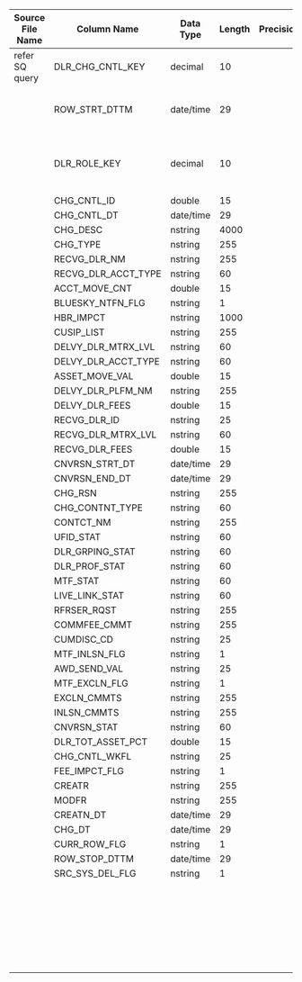 |	Source File Name	|	Column Name	|	Data Type	|	Length	|	Precision	|	Nullable	|	PK	|	BK	|		|		|		|		|	Target Table Name	|	Column Name	|	Data Type	|	Length	|	Nullable	|	PK	|
|	---	|	---	|	---	|	---	|	---	|	---	|	---	|	---	|	---	|	---	|	---	|	---	|	---	|	---	|	---	|	---	|	---	|	---	|
|	refer SQ query	|	DLR_CHG_CNTL_KEY	|	decimal	|	10	|		|		|		|		|		|		|		|	Seq Number	|	DEALER_CHANGE_CONTROL	|	DLR_CHG_CNTL_KEY	|	"number(p,s)"	|	10	|		|	Y	|
|		|	ROW_STRT_DTTM	|	date/time	|	29	|		|		|		|		|		|	//:LKP.LKP_DLR_KEY(TO_INTEGER(DLR_ROLE_KEY))<br>Table Name: HDM.DEALER<br>Condition: DLR_ID = DLR_ID1<br>Return Column: DLR_KEY	|		|		|	DEALER_CHANGE_CONTROL	|	DLR_KEY	|	"number(p,s)"	|	10	|		|	Y	|
|		|	DLR_ROLE_KEY	|	decimal	|	10	|		|		|		|		|		|	//:LKP.LKP_DAY_KEY(TRUNC(CHG_CNTL_DT))<br><br>Table Name: HDM.CALENDAR<br>Condition: CAL_DAY = CAL_DAY1<br>Return Column: DAY_KEY	|		|		|	DEALER_CHANGE_CONTROL	|	DAY_KEY	|	"number(p,s)"	|	10	|		|	Y	|
|		|	CHG_CNTL_ID	|	double	|	15	|		|		|		|	CHG_CNTL_ID	|		|		|		|		|	DEALER_CHANGE_CONTROL	|	CHG_CNTL_ID	|	number	|	15	|		|		|
|		|	CHG_CNTL_DT	|	date/time	|	29	|		|		|		|	CHG_TYPE	|		|		|		|		|	DEALER_CHANGE_CONTROL	|	CHG_TYPE	|	nvarchar2	|	255	|		|		|
|		|	CHG_DESC	|	nstring	|	4000	|		|		|		|	CHG_DESC	|		|		|		|		|	DEALER_CHANGE_CONTROL	|	CHG_DESC	|	nvarchar2	|	4000	|		|		|
|		|	CHG_TYPE	|	nstring	|	255	|		|		|		|	RECVG_DLR_NM	|		|		|		|		|	DEALER_CHANGE_CONTROL	|	RECVG_DLR_NM	|	nvarchar2	|	255	|		|		|
|		|	RECVG_DLR_NM	|	nstring	|	255	|		|		|		|	RECVG_DLR_ACCT_TYPE	|		|		|		|		|	DEALER_CHANGE_CONTROL	|	RECVG_DLR_ACCT_TYPE	|	nvarchar2	|	60	|		|		|
|		|	RECVG_DLR_ACCT_TYPE	|	nstring	|	60	|		|		|		|	ACCT_MOVE_CNT	|		|		|		|		|	DEALER_CHANGE_CONTROL	|	ACCT_MOVE_CNT	|	number	|	15	|		|		|
|		|	ACCT_MOVE_CNT	|	double	|	15	|		|		|		|	BSKY_NTFN_FLG	|		|		|		|		|	DEALER_CHANGE_CONTROL	|	BSKY_NTFN_FLG	|	nvarchar2	|	1	|		|		|
|		|	BLUESKY_NTFN_FLG	|	nstring	|	1	|		|		|		|	HBR_IMPCT	|		|		|		|		|	DEALER_CHANGE_CONTROL	|	HBR_IMPCT	|	nvarchar2	|	1000	|		|		|
|		|	HBR_IMPCT	|	nstring	|	1000	|		|		|		|	CUSIP_LIST	|		|		|		|		|	DEALER_CHANGE_CONTROL	|	CUSIP_LIST	|	nvarchar2	|	255	|		|		|
|		|	CUSIP_LIST	|	nstring	|	255	|		|		|		|	DELVY_DLR_MTRX_LVL	|		|		|		|		|	DEALER_CHANGE_CONTROL	|	DELVY_DLR_MTRX_LVL	|	nvarchar2	|	60	|		|		|
|		|	DELVY_DLR_MTRX_LVL	|	nstring	|	60	|		|		|		|	DELVY_DLR_ACCT_TYPE	|		|		|		|		|	DEALER_CHANGE_CONTROL	|	DELVY_DLR_ACCT_TYPE	|	nvarchar2	|	60	|		|		|
|		|	DELVY_DLR_ACCT_TYPE	|	nstring	|	60	|		|		|		|	ASSET_MOVE_VAL	|		|		|		|		|	DEALER_CHANGE_CONTROL	|	ASSET_MOVE_VAL	|	number	|	15	|		|		|
|		|	ASSET_MOVE_VAL	|	double	|	15	|		|		|		|	DELVY_DLR_PLFM_NM	|		|		|		|		|	DEALER_CHANGE_CONTROL	|	DELVY_DLR_PLFM_NM	|	nvarchar2	|	255	|		|		|
|		|	DELVY_DLR_PLFM_NM	|	nstring	|	255	|		|		|		|	DELVY_DLR_FEES	|		|		|		|		|	DEALER_CHANGE_CONTROL	|	DELVY_DLR_FEES	|	number	|	15	|		|		|
|		|	DELVY_DLR_FEES	|	double	|	15	|		|		|		|	RECVG_DLR_ID	|		|		|		|		|	DEALER_CHANGE_CONTROL	|	RECVG_DLR_ID	|	nvarchar2	|	25	|		|		|
|		|	RECVG_DLR_ID	|	nstring	|	25	|		|		|		|	RECVG_DLR_MTRX_LVL	|		|		|		|		|	DEALER_CHANGE_CONTROL	|	RECVG_DLR_MTRX_LVL	|	nvarchar2	|	60	|		|		|
|		|	RECVG_DLR_MTRX_LVL	|	nstring	|	60	|		|		|		|	RECVG_DLR_FEES	|		|		|		|		|	DEALER_CHANGE_CONTROL	|	RECVG_DLR_FEES	|	number	|	15	|		|		|
|		|	RECVG_DLR_FEES	|	double	|	15	|		|		|		|	CNVRSN_STRT_DT	|		|		|		|		|	DEALER_CHANGE_CONTROL	|	CNVRSN_STRT_DT	|	date	|	19	|		|		|
|		|	CNVRSN_STRT_DT	|	date/time	|	29	|		|		|		|	CNVRSN_END_DT	|		|		|		|		|	DEALER_CHANGE_CONTROL	|	CNVRSN_END_DT	|	date	|	19	|		|		|
|		|	CNVRSN_END_DT	|	date/time	|	29	|		|		|		|	CHG_RSN	|		|		|		|		|	DEALER_CHANGE_CONTROL	|	CHG_RSN	|	nvarchar2	|	4000	|		|		|
|		|	CHG_RSN	|	nstring	|	255	|		|		|		|	CHG_CONTNT_TYPE	|		|		|		|		|	DEALER_CHANGE_CONTROL	|	CHG_CONTNT_TYPE	|	nvarchar2	|	60	|		|		|
|		|	CHG_CONTNT_TYPE	|	nstring	|	60	|		|		|		|	CONTCT_NM	|		|		|		|		|	DEALER_CHANGE_CONTROL	|	CONTCT_NM	|	nvarchar2	|	255	|		|		|
|		|	CONTCT_NM	|	nstring	|	255	|		|		|		|	UFID_STAT	|		|		|		|		|	DEALER_CHANGE_CONTROL	|	UFID_STAT	|	nvarchar2	|	60	|		|		|
|		|	UFID_STAT	|	nstring	|	60	|		|		|		|	DLR_GRPING_STAT	|		|		|		|		|	DEALER_CHANGE_CONTROL	|	DLR_GRPING_STAT	|	nvarchar2	|	60	|		|		|
|		|	DLR_GRPING_STAT	|	nstring	|	60	|		|		|		|	DLR_PROF_STAT	|		|		|		|		|	DEALER_CHANGE_CONTROL	|	DLR_PROF_STAT	|	nvarchar2	|	60	|		|		|
|		|	DLR_PROF_STAT	|	nstring	|	60	|		|		|		|	MTF_STAT	|		|		|		|		|	DEALER_CHANGE_CONTROL	|	MTF_STAT	|	nvarchar2	|	60	|		|		|
|		|	MTF_STAT	|	nstring	|	60	|		|		|		|	LIVE_LINK_STAT	|		|		|		|		|	DEALER_CHANGE_CONTROL	|	LIVE_LINK_STAT	|	nvarchar2	|	60	|		|		|
|		|	LIVE_LINK_STAT	|	nstring	|	60	|		|		|		|	RFRSER_RQST	|		|		|		|		|	DEALER_CHANGE_CONTROL	|	RFRSER_RQST	|	nvarchar2	|	4000	|		|		|
|		|	RFRSER_RQST	|	nstring	|	255	|		|		|		|	COMMFEE_CMMT	|		|		|		|		|	DEALER_CHANGE_CONTROL	|	COMMFEE_CMMT	|	nvarchar2	|	4000	|		|		|
|		|	COMMFEE_CMMT	|	nstring	|	255	|		|		|		|	CUMDISC_CD	|		|		|		|		|	DEALER_CHANGE_CONTROL	|	CUMDISC_CD	|	nvarchar2	|	25	|		|		|
|		|	CUMDISC_CD	|	nstring	|	25	|		|		|		|	MTF_INLSN_FLG	|		|		|		|		|	DEALER_CHANGE_CONTROL	|	MTF_INLSN_FLG	|	nvarchar2	|	1	|		|		|
|		|	MTF_INLSN_FLG	|	nstring	|	1	|		|		|		|	AWD_SEND_VAL	|		|		|		|		|	DEALER_CHANGE_CONTROL	|	AWD_SEND_VAL	|	nvarchar2	|	25	|		|		|
|		|	AWD_SEND_VAL	|	nstring	|	25	|		|		|		|	MTF_EXCLN_FLG	|		|		|		|		|	DEALER_CHANGE_CONTROL	|	MTF_EXCLN_FLG	|	nvarchar2	|	1	|		|		|
|		|	MTF_EXCLN_FLG	|	nstring	|	1	|		|		|		|	EXCLN_CMMTS	|		|		|		|		|	DEALER_CHANGE_CONTROL	|	EXCLN_CMMTS	|	nvarchar2	|	4000	|		|		|
|		|	EXCLN_CMMTS	|	nstring	|	255	|		|		|		|	INLSN_CMMTS	|		|		|		|		|	DEALER_CHANGE_CONTROL	|	INLSN_CMMTS	|	nvarchar2	|	4000	|		|		|
|		|	INLSN_CMMTS	|	nstring	|	255	|		|		|		|	CNVRSN_STAT	|		|		|		|		|	DEALER_CHANGE_CONTROL	|	CNVRSN_STAT	|	nvarchar2	|	60	|		|		|
|		|	CNVRSN_STAT	|	nstring	|	60	|		|		|		|	DLR_TOT_ASSET_PCT	|		|		|		|		|	DEALER_CHANGE_CONTROL	|	DLR_TOT_ASSET_PCT	|	number	|	15	|		|		|
|		|	DLR_TOT_ASSET_PCT	|	double	|	15	|		|		|		|	CHG_CNTL_WKFL	|		|		|		|		|	DEALER_CHANGE_CONTROL	|	CHG_CNTL_WKFL	|	nvarchar2	|	25	|		|		|
|		|	CHG_CNTL_WKFL	|	nstring	|	25	|		|		|		|	FEE_IMPCT_FLG	|		|		|		|		|	DEALER_CHANGE_CONTROL	|	FEE_IMPCT_FLG	|	nvarchar2	|	1	|		|		|
|		|	FEE_IMPCT_FLG	|	nstring	|	1	|		|		|		|	CREATR	|		|		|		|		|	DEALER_CHANGE_CONTROL	|	CREATR	|	nvarchar2	|	255	|		|		|
|		|	CREATR	|	nstring	|	255	|		|		|		|	MODFR	|		|		|		|		|	DEALER_CHANGE_CONTROL	|	MODFR	|	nvarchar2	|	255	|		|		|
|		|	MODFR	|	nstring	|	255	|		|		|		|	CREATN_DT	|		|		|		|		|	DEALER_CHANGE_CONTROL	|	CREATN_DT	|	date	|	19	|		|		|
|		|	CREATN_DT	|	date/time	|	29	|		|		|		|	CHG_DT	|		|		|		|		|	DEALER_CHANGE_CONTROL	|	CHG_DT	|	date	|	19	|		|		|
|		|	CHG_DT	|	date/time	|	29	|		|		|		|		|	Y'	|		|		|		|	DEALER_CHANGE_CONTROL	|	CURR_ROW_FLG	|	nvarchar2	|	1	|		|		|
|		|	CURR_ROW_FLG	|	nstring	|	1	|		|		|		|		|	SYSDATE	|		|		|		|	DEALER_CHANGE_CONTROL	|	ROW_STRT_DTTM	|	date	|	19	|		|		|
|		|	ROW_STOP_DTTM	|	date/time	|	29	|		|		|		|		|		|		|		|		|	DEALER_CHANGE_CONTROL	|	ROW_STOP_DTTM	|	date	|	19	|		|		|
|		|	SRC_SYS_DEL_FLG	|	nstring	|	1	|		|		|		|		|		|		|		|		|	DEALER_CHANGE_CONTROL	|	ETL_LOAD_CYC_KEY	|	"number(p,s)"	|	10	|		|		|
|		|		|		|		|		|		|		|		|		|		|		|		|		|		|		|		|		|		|
|		|		|		|		|		|		|		|		|		|		|		|		|		|		|		|		|		|		|
|		|		|		|		|		|		|		|		|		|		|		|		|		|		|		|		|		|		|
|		|		|		|		|		|		|		|		|		|		|		|		|		|		|		|		|		|		|
|		|		|		|		|		|		|		|		|		|		|		|		|		|		|		|		|		|		|
|		|		|		|		|		|		|		|		|		|		|		|		|		|		|		|		|		|		|
|		|		|		|		|		|		|		|		|		|		|		|		|		|		|		|		|		|		|
|		|		|		|		|		|		|		|		|		|		|		|		|		|		|		|		|		|		|
|		|		|		|		|		|		|		|		|		|		|		|		|		|		|		|		|		|		|
|		|		|		|		|		|		|		|		|		|		|		|		|		|		|		|		|		|		|
|		|		|		|		|		|		|		|		|		|		|		|		|		|		|		|		|		|		|
|		|		|		|		|		|		|		|		|		|		|		|		|		|		|		|		|		|		|
|		|		|		|		|		|		|		|		|		|		|		|		|		|		|		|		|		|		|
|		|		|		|		|		|		|		|		|		|		|		|		|		|		|		|		|		|		|
|		|		|		|		|		|		|		|		|		|		|		|		|		|		|		|		|		|		|
|		|		|		|		|		|		|		|		|		|		|		|		|		|		|		|		|		|		|
|		|		|		|		|		|		|		|		|		|		|		|		|		|		|		|		|		|		|
|		|		|		|		|		|		|		|		|		|		|		|		|		|		|		|		|		|		|
|		|		|		|		|		|		|		|		|		|		|		|		|		|		|		|		|		|		|
|		|		|		|		|		|		|		|		|		|		|		|		|		|		|		|		|		|		|
|		|		|		|		|		|		|		|		|		|		|		|		|		|		|		|		|		|		|
|		|		|		|		|		|		|		|		|		|		|		|		|		|		|		|		|		|		|
|		|		|		|		|		|		|		|		|		|		|		|		|		|		|		|		|		|		|
|		|		|		|		|		|		|		|		|		|		|		|		|		|		|		|		|		|		|
|		|		|		|		|		|		|		|		|		|		|		|		|		|		|		|		|		|		|
|		|		|		|		|		|		|		|		|		|		|		|		|		|		|		|		|		|		|
|		|		|		|		|		|		|		|		|		|		|		|		|		|		|		|		|		|		|
